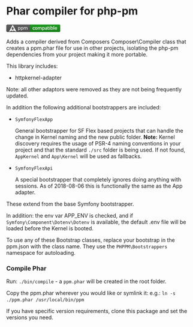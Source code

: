 # Phar compiler for php-pm

[![PPM Compatible](https://raw.githubusercontent.com/php-pm/ppm-badge/master/ppm-badge.png)](https://github.com/php-pm/php-pm)

Adds a compiler derived from Composers Composer\Compiler class that creates a ppm.phar file for use
in other projects, isolating the php-pm dependencies from your project making it more portable.

This library includes:

 * httpkernel-adapter
 
Note: all other adaptors were removed as they are not being frequently updated.

In addition the following additional bootstrappers are included:

 * `SymfonyFlexApp`
 
   General bootstrapper for SF Flex based projects that can handle the change in Kernel naming
   and the new public folder. **Note:** Kernel discovery requires the usage of PSR-4 naming conventions
   in your project and that the standard `./src` folder is being used. If not found, `AppKernel`
   and `App\Kernel` will be used as fallbacks.
 
 * `SymfonyFlexApi`
 
   A special bootstrapper that completely ignores doing anything with sessions.
   As of 2018-08-06 this is functionally the same as the App adapter.

These extend from the base Symfony bootstrapper.

In addition: the env var APP_ENV is checked, and if `Symfony\Component\Dotenv\Dotenv` is available,
the default .env file will be loaded before the Kernel is booted.

To use any of these Bootstrap classes, replace your bootstrap in the ppm.json with the class
name. They use the `PHPPM\Bootstrappers` namespace for autoloading.

### Compile Phar

Run: `./bin/compile` - a `ppm.phar` will be created in the root folder.

Copy the ppm.phar wherever you would like or symlink it: e.g.: `ln -s ./ppm.phar /usr/local/bin/ppm`

If you have specific version requirements, clone this package and set the versions you need.
